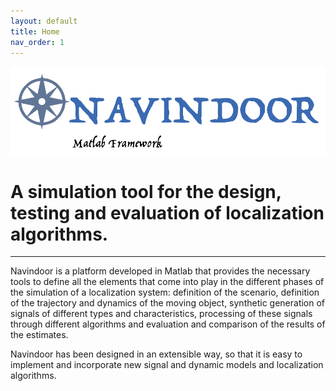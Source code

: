```yaml
---
layout: default
title: Home
nav_order: 1
---
```

![alt text](assets/images/logo.png "Navindoor logo")
# A simulation tool for the design, testing and evaluation of localization algorithms.
---
Navindoor is a platform developed in Matlab that provides the necessary tools to define all the elements that come into play in the different phases of the simulation of a localization system: definition of the scenario, definition of the trajectory and dynamics of the moving object, synthetic generation of signals of different types and characteristics, processing of these signals through different algorithms and evaluation and comparison of the results of the estimates.

Navindoor has been designed in an extensible way, so that it is easy to implement and incorporate new signal and dynamic models and localization algorithms.